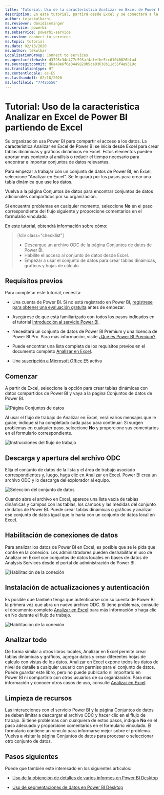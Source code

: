 ```yaml
---
title: 'Tutorial: Uso de la característica Analizar en Excel de Power BI partiendo de Excel'
description: En este tutorial, partirá desde Excel y se conectará a la página Conjuntos de datos de Power BI para importar conjuntos de datos en Excel.
author: tejaskulkarni
ms.reviewer: davidiseminger
ms.service: powerbi
ms.subservice: powerbi-service
ms.custom: connect-to-services
ms.topic: tutorial
ms.date: 02/13/2020
ms.author: tekulkar
LocalizationGroup: Connect to services
ms.openlocfilehash: d3795c34e477c593af4afefbe5cc01040026bfa4
ms.sourcegitcommit: d6a48e6f6e3449820b5ca03638b11c55f4e9319c
ms.translationtype: HT
ms.contentlocale: es-ES
ms.lasthandoff: 02/18/2020
ms.locfileid: "77426550"
---
```

# <a name="tutorial-use-power-bi-analyze-in-excel-starting-in-excel"></a>Tutorial: Uso de la característica Analizar en Excel de Power BI partiendo de Excel

Su organización usa Power BI para compartir el acceso a los datos. La característica Analizar en Excel de Power BI se inicia desde Excel para crear tablas dinámicas y gráficos dinámicos en Excel. Estos elementos pueden aportar más contexto al análisis o reducir el tiempo necesario para encontrar e importar conjuntos de datos relevantes.

Para empezar a trabajar con un conjunto de datos de Power BI, en Excel, seleccione "Analizar en Excel". Se le guiará por los pasos para crear una tabla dinámica que use los datos.  

Vuelva a la página Conjuntos de datos para encontrar conjuntos de datos adicionales compartidos por su organización.

Si encuentra problemas en cualquier momento, seleccione **No** en el paso correspondiente del flujo siguiente y proporcione comentarios en el formulario vinculado.  

En este tutorial, obtendrá información sobre cómo:

> [!div class="checklist"]
> * Descargue un archivo ODC de la página Conjuntos de datos de Power BI.
> * Habilite el acceso al conjunto de datos desde Excel.
> * Empezar a usar el conjunto de datos para crear tablas dinámicas, gráficos y hojas de cálculo

## <a name="prerequisites"></a>Requisitos previos

Para completar este tutorial, necesita:

* Una cuenta de Power BI. Si no está registrado en Power BI, [regístrese para obtener una evaluación gratuita](https://app.powerbi.com/signupredirect?pbi_source=web) antes de empezar.

* Asegúrese de que está familiarizado con todos los pasos indicados en el tutorial [Introducción al servicio Power BI](https://docs.microsoft.com/power-bi/service-get-started).

* Necesitará un conjunto de datos de Power BI Premium y una licencia de Power BI Pro. Para más información, visite [¿Qué es Power BI Premium?](https://docs.microsoft.com/power-bi/service-premium-what-is).

* Puede encontrar una lista completa de los requisitos previos en el documento completo [Analizar en Excel](https://docs.microsoft.com/power-bi/service-analyze-in-excel#requirements).

* Una [suscripción a Microsoft Office E5](https://www.microsoft.com/microsoft-365/business/office-365-enterprise-e5-business-software?activetab=pivot%3aoverviewtab) activa

## <a name="get-started"></a>Comenzar

A partir de Excel, seleccione la opción para crear tablas dinámicas con datos compartidos de Power BI y vaya a la página Conjuntos de datos de Power BI.

![Página Conjuntos de datos](media/service-tutorial-analyze-in-excel/tutorial-analyze-in-excel-01.png)

Al usar el flujo de trabajo de Analizar en Excel, verá varios mensajes que le guían; indique si ha completado cada paso para continuar. Si surgen problemas en cualquier paso, seleccione **No** y proporcione sus comentarios en el formulario correspondiente.

![Instrucciones del flujo de trabajo](media/service-tutorial-analyze-in-excel/tutorial-analyze-in-excel-02.png)

## <a name="download-and-open-the-odc-file"></a>Descarga y apertura del archivo ODC

Elija el conjunto de datos de la lista y el área de trabajo asociado correspondientes y, luego, haga clic en Analizar en Excel. Power BI crea un archivo ODC y lo descarga del explorador al equipo.

![Selección del conjunto de datos](media/service-tutorial-analyze-in-excel/tutorial-analyze-in-excel-03.png)

Cuando abre el archivo en Excel, aparece una lista vacía de tablas dinámicas y campos con las tablas, los campos y las medidas del conjunto de datos de Power BI. Puede crear tablas dinámicas o gráficos y analizar ese conjunto de datos igual que lo haría con un conjunto de datos local en Excel.

## <a name="enable-data-connections"></a>Habilitación de conexiones de datos

Para analizar los datos de Power BI en Excel, es posible que se le pida que confíe en la conexión. Los administradores pueden deshabilitar el uso de Analizar en Excel con conjuntos de datos locales en bases de datos de Analysis Services desde el portal de administración de Power BI.

![Habilitación de la conexión](media/service-tutorial-analyze-in-excel/tutorial-analyze-in-excel-04.png)

## <a name="install-updates-and-authenticate"></a>Instalación de actualizaciones y autenticación

Es posible que también tenga que autenticarse con su cuenta de Power BI la primera vez que abra un nuevo archivo ODC.  Si tiene problemas, consulte el documento completo [Analizar en Excel](https://docs.microsoft.com/power-bi/service-analyze-in-excel#sign-in-to-power-bi ) para más información o haga clic en No durante el flujo de trabajo.

![Habilitación de la conexión](media/service-tutorial-analyze-in-excel/tutorial-analyze-in-excel-05.png)

## <a name="analyze-away"></a>Analizar todo

De forma similar a otros libros locales, Analizar en Excel permite crear tablas dinámicas y gráficos, agregar datos y crear diferentes hojas de cálculo con vistas de los datos. Analizar en Excel expone todos los datos de nivel de detalle a cualquier usuario con permiso para el conjunto de datos. Puede guardar este libro, pero no puede publicarlo ni importarlo en Power BI ni compartirlo con otros usuarios de su organización. Para más información y conocer otros casos de uso, consulte [Analizar en Excel](https://docs.microsoft.com/power-bi/service-analyze-in-excel#analyze-away).

## <a name="clean-up-resources"></a>Limpieza de recursos

Las interacciones con el servicio Power BI y la página Conjuntos de datos se deben limitar a descargar el archivo ODC y hacer clic en el flujo de trabajo. Si tiene problemas con cualquiera de estos pasos, indique **No** en el paso adecuado y proporcione comentarios en el formulario vinculado. El formulario contiene un vínculo para informarse mejor sobre el problema. Vuelva a visitar la página Conjuntos de datos para procesar o seleccionar otro conjunto de datos.

## <a name="next-steps"></a>Pasos siguientes

Puede que también esté interesado en los siguientes artículos:

* [Uso de la obtención de detalles de varios informes en Power BI Desktop](https://docs.microsoft.com/power-bi/desktop-cross-report-drill-through)

* [Uso de segmentaciones de datos en Power BI Desktop](https://docs.microsoft.com/power-bi/visuals/power-bi-visualization-slicers)
